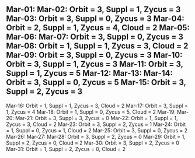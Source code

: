 Mar-01: 
Mar-02: Orbit = 3, Suppl = 1, Zycus = 3
Mar-03: Orbit = 3, Suppl = 0, Zycus = 3
Mar-04: Orbit = 2, Suppl = 1, Zycus = 4, Cloud = 2
Mar-05: 
Mar-06:
Mar-07: Orbit = 3, Suppl = 0, Zycus = 3
Mar-08: Orbit = 1, Suppl = 1, Zycus = 3, Cloud = 2
Mar-09: Orbit = 3, Suppl = 0, Zycus = 3
Mar-10: Orbit = 3, Suppl = 1, Zycus = 3
Mar-11: Orbit = 3, Suppl = 1, Zycus = 5
Mar-12:
Mar-13:
Mar-14: Orbit = 3, Suppl = 0, Zycus = 5
Mar-15: Orbit = 3, Suppl = 2, Zycus = 3
---------------------------------------
Mar-16: Orbit = 1, Suppl = 1, Zycus = 3, Cloud = 2
Mar-17: Orbit = 3, Suppl = 1, Zycus = 4
Mar-18: Orbit = 1, Suppl = 0, Zycus = 5, Cloud = 2
Mar-19: 
Mar-20:
Mar-21: Orbit = 3, Suppl = 3, Zycus = 0
Mar-22: Orbit = 1, Suppl = 1, Zycus = 3, Cloud = 2
Mar-23: Orbit = 3, Suppl = 2, Zycus = 1
Mar-24: Orbit = 1, Suppl = 0, Zycus = 1, Cloud = 2
Mar-25: Orbit = 3, Suppl = 0, Zycus = 2
Mar-26:
Mar-27: 
Mar-28: Orbit = 3, Suppl = 2, Zycus = 0
Mar-29: Orbit = 1, Suppl = 2, Zycus = 0, Cloud = 2
Mar-30: Orbit = 3, Suppl = 2, Zycus = 0
Mar-31: Orbit = 1, Suppl = 2, Zycus = 0, Cloud = 2

